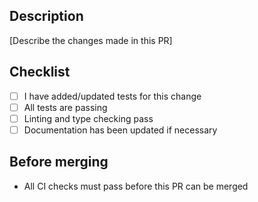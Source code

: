 ## Description

[Describe the changes made in this PR]

## Checklist
- [ ] I have added/updated tests for this change
- [ ] All tests are passing
- [ ] Linting and type checking pass
- [ ] Documentation has been updated if necessary

## Before merging
- All CI checks must pass before this PR can be merged
